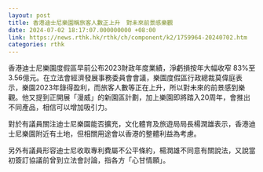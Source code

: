 ```yaml
---
layout: post
title: 香港迪士尼樂園稱旅客人數正上升　對未來前景感樂觀
date: 2024-07-02 18:17:07.000000000 +08:00
link: https://news.rthk.hk/rthk/ch/component/k2/1759964-20240702.htm
categories: rthk
---
```


香港迪士尼樂園度假區早前公布2023財政年度業績，淨虧損按年大幅收窄 83%至3.56億元。在立法會經濟發展事務委員會會議，樂園度假區行政總裁莫偉庭表示，樂園2023年錄得盈利，而旅客人數等正在上升，所以對未來的前景感到樂觀。他又提到正開展「漫威」的新園區計劃，加上樂園即將踏入20周年，會推出不同產品，相信可以增加吸引力。

對於有議員關注迪士尼樂園能否擴充，文化體育及旅遊局局長楊潤雄表示，香港迪士尼樂園附近有土地，但相關用途會以香港的整體利益為考慮。

另外有議員形容迪士尼收取專利費屬不公平條約，楊潤雄不同意有關說法，又說當初簽訂協議前曾到立法會討論，指各方「心甘情願」。
